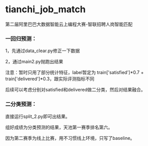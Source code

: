 # tianchi_job_match
第二届阿里巴巴大数据智能云上编程大赛-智联招聘人岗智能匹配

### 一回归预测：

1，先通过data_clear.py修正一下数据

2，通过main2.py抛跑出结果

注意：暂时只用了部分统计特征，label暂定为 train['satisfied']*0.7 + train['delivered']*0.3，跟实际评测指标不同

后续可以考虑分别对satisfied和delivered做二分类，然后对结果融合。


### 二分类预测：

直接运行split_2.py即可出结果。

组好成绩为分类预测的结果，天池第一赛季排名第六。

因为第二赛季为线上比赛，用不习惯线上环境，只写了baseline。





